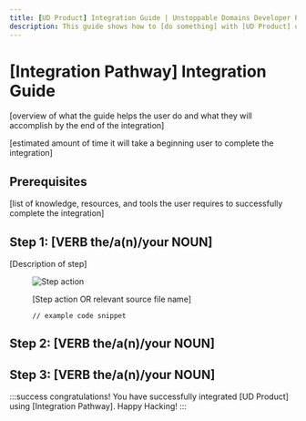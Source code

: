 ```yaml
---
title: [UD Product] Integration Guide | Unstoppable Domains Developer Portal
description: This guide shows how to [do something] with [UD Product] using [Integration Pathway].
---
```


# [Integration Pathway] Integration Guide

[overview of what the guide helps the user do and what they will accomplish by the end of the integration]

[estimated amount of time it will take a beginning user to complete the integration]

## Prerequisites

[list of knowledge, resources, and tools the user requires to successfully complete the integration]

## Step 1: [VERB the/a(n)/your NOUN]

[Description of step]

<figure>

![Step action](/images/link-to/screenshot)

<figcaption>[Step action OR relevant source file name]</figcaption>

```
// example code snippet
```

</figure>

## Step 2: [VERB the/a(n)/your NOUN]

## Step 3: [VERB the/a(n)/your NOUN]

:::success congratulations!
You have successfully integrated [UD Product] using [Integration Pathway]. Happy Hacking!
:::
